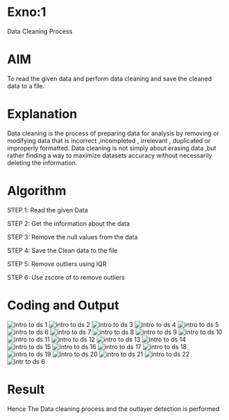 # Exno:1
Data Cleaning Process

# AIM
To read the given data and perform data cleaning and save the cleaned data to a file.

# Explanation
Data cleaning is the process of preparing data for analysis by removing or modifying data that is incorrect ,incompleted , irrelevant , duplicated or improperly formatted. Data cleaning is not simply about erasing data ,but rather finding a way to maximize datasets accuracy without necessarily deleting the information.

# Algorithm
STEP 1: Read the given Data

STEP 2: Get the information about the data

STEP 3: Remove the null values from the data

STEP 4: Save the Clean data to the file

STEP 5: Remove outliers using IQR

STEP 6: Use zscore of to remove outliers

# Coding and Output
![intro to ds 1](https://github.com/Karthickraja23006120/exno1/assets/139335315/5362ad34-1b7b-4257-a72e-29a00eb6babd)
![intro to ds 2](https://github.com/Karthickraja23006120/exno1/assets/139335315/829bdc62-322a-4dff-bb18-11410d7a5d18)
![intro to ds 3](https://github.com/Karthickraja23006120/exno1/assets/139335315/d4e02ef6-2d51-4c50-955c-1717dd1e0973)
![intro to ds 4](https://github.com/Karthickraja23006120/exno1/assets/139335315/2b1330a8-6e96-44f2-84b0-aba6b99cb11c)
![intro to ds 5](https://github.com/Karthickraja23006120/exno1/assets/139335315/2089bff3-2f49-4b98-914e-5a4748681520)
![intro to ds 6](https://github.com/Karthickraja23006120/exno1/assets/139335315/f2e1f702-73b8-4cd6-bdf2-eb0c6ba07d2e)
![intro to ds 7](https://github.com/Karthickraja23006120/exno1/assets/139335315/a386953d-1e05-4c14-b8bb-873a041a0646)
![intro to ds 8](https://github.com/Karthickraja23006120/exno1/assets/139335315/4f320bfb-c515-4a36-b190-19cdae7fdbac)
![intro to ds 9](https://github.com/Karthickraja23006120/exno1/assets/139335315/b5bde568-6d7a-4c23-a060-dbf73119d23a)
![intro to ds 10](https://github.com/Karthickraja23006120/exno1/assets/139335315/8385c112-f787-4567-847b-61b33c343e8f)
![intro to ds 11](https://github.com/Karthickraja23006120/exno1/assets/139335315/402d1dff-5775-47b5-aea0-6b03f49945f6)
![intro to ds 12](https://github.com/Karthickraja23006120/exno1/assets/139335315/ef4e1c34-6b5e-470d-ab23-331d7cda6de8)
![intro to ds 13](https://github.com/Karthickraja23006120/exno1/assets/139335315/2d53fecc-d8c7-469c-a001-267ba3225e0e)
![intro to ds 14](https://github.com/Karthickraja23006120/exno1/assets/139335315/d9f85512-fdcc-4560-ac70-a29c0b8f7299)
![intro to ds 15](https://github.com/Karthickraja23006120/exno1/assets/139335315/4b546b11-e077-4749-9cd1-68c99dc9aeac)
![intro to ds 16](https://github.com/Karthickraja23006120/exno1/assets/139335315/2c7b8a36-c6de-4455-8bb3-d5ad2902ba55)
![intro to ds 17](https://github.com/Karthickraja23006120/exno1/assets/139335315/01b58e61-5fbd-4477-866f-792c97996d92)
![intro to ds 18](https://github.com/Karthickraja23006120/exno1/assets/139335315/afdd82ce-1e58-41e2-9f8d-14efd2c3b53b)
![intro to ds 19](https://github.com/Karthickraja23006120/exno1/assets/139335315/a68137f2-ba01-479c-8dc9-aedd720895d4)
![intro to ds 20](https://github.com/Karthickraja23006120/exno1/assets/139335315/bd48a15a-b63f-4ac9-b85e-afc4d5b7f436)
![intro to ds 21](https://github.com/Karthickraja23006120/exno1/assets/139335315/9c330ec4-fe6b-42b8-98f6-682d2cb54b47)
![intro to ds 22](https://github.com/Karthickraja23006120/exno1/assets/139335315/325ca5b6-2436-42e9-84aa-d3f3b5c6d5d1)
![intr to ds 6](https://github.com/Karthickraja23006120/exno1/assets/139335315/46cee33f-1ea3-410b-85c6-6b4f309a1da7)


# Result
Hence The Data cleaning process and the outlayer detection is performed
